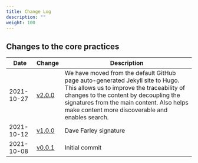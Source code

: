 ```yaml
---
title: Change Log
description: ""
weight: 100
---
```


## Changes to the core practices

| Date       | Change                                                                                             | Description           |
|------------|----------------------------------------------------------------------------------------------------|-----------------------|
| 2021-10-27 | [v2.0.0](https://github.com/Minimum-CD/cd-manifesto/releases/tag/2.0  )                            | We have moved from the default GitHub page auto-generated Jekyll site to Hugo. This allows us to improve the traceability of changes to the content by decoupling the signatures from the main content. Also helps make content more discoverable and enables search. |
| 2021-10-12 | [v1.0.0](https://github.com/Minimum-CD/cd-manifesto/tree/6e9d68c442c0e9c9a4bfd9a4edae347fe4a7ce4f) | Dave Farley signature |
| 2021-10-08 | [v0.0.1](https://github.com/Minimum-CD/cd-manifesto/tree/7c4e098ee19d5fbe1b7d80b2726e8e04e6fff186) | Initial commit        |